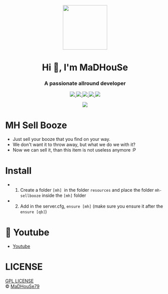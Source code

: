 <p align="center">
    <img width="140" src="https://icons.iconarchive.com/icons/iconarchive/red-orb-alphabet/128/Letter-M-icon.png" />  
    <h1 align="center">Hi 👋, I'm MaDHouSe</h1>
    <h3 align="center">A passionate allround developer </h3>    
</p>

<p align="center">
  <a href="https://github.com/MaDHouSe79/mh-sellbooze/issues">
    <img src="https://img.shields.io/github/issues/MaDHouSe79/mh-sellbooze"/> 
  </a>
  <a href="https://github.com/MaDHouSe79/mh-sellbooze/watchers">
    <img src="https://img.shields.io/github/watchers/MaDHouSe79/mh-sellbooze"/> 
  </a> 
  <a href="https://github.com/MaDHouSe79/mh-sellbooze/network/members">
    <img src="https://img.shields.io/github/forks/MaDHouSe79/mh-sellbooze"/> 
  </a>  
  <a href="https://github.com/MaDHouSe79/mh-sellbooze/stargazers">
    <img src="https://img.shields.io/github/stars/MaDHouSe79/mh-sellbooze?color=white"/> 
  </a>
  <a href="https://github.com/MaDHouSe79/mh-trowprops/blob/main/LICENSE">
    <img src="https://img.shields.io/github/license/MaDHouSe79/mh-sellbooze?color=black"/> 
  </a>      
</p>

<p align="center">
  <img alig src="https://github-profile-trophy.vercel.app/?username=MaDHouSe79&margin-w=15&column=6" />
</p>

# MH Sell Booze
- Just sell your booze that you find on your way.
- We don't want it to throw away, but what we do we with it? 
- Now we can sell it, than this item is not useless anymore :P

# Install
- 1. Create a folder `[mh] `in the folder `resources` and place the folder `mh-sellbooze` inside the `[mh]` folder
- 2. Add in the server.cfg, `ensure [mh]` (make sure you ensure it after the `ensure [qb]`)

# 🙈 Youtube
- [Youtube](https://www.youtube.com/c/MaDHouSe79)

# LICENSE
[GPL LICENSE](./LICENSE)<br />
&copy; [MaDHouSe79](https://www.youtube.com/@MaDHouSe79)
